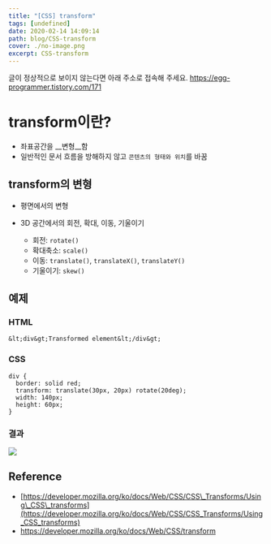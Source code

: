 ```yaml
---
title: "[CSS] transform"
tags: [undefined]
date: 2020-02-14 14:09:14
path: blog/CSS-transform
cover: ./no-image.png
excerpt: CSS-transform
---
```

글이 정상적으로 보이지 않는다면 아래 주소로 접속해 주세요.
https://egg-programmer.tistory.com/171
# transform이란?

*   좌표공간을 __변형__함
*   일반적인 문서 흐름을 방해하지 않고 `` 콘텐츠의 형태와 위치 ``를 바꿈

## transform의 변형

*   평면에서의 변형
*   3D 공간에서의 회전, 확대, 이동, 기울이기
    
    *   회전: `` rotate() ``
    *   확대축소: `` scale() ``
    *   이동: `` translate() ``, `` translateX() ``, `` translateY() ``
    *   기울이기: `` skew() ``
    
    
    

## 예제

### HTML

    &lt;div&gt;Transformed element&lt;/div&gt;

### CSS

    div {
      border: solid red;
      transform: translate(30px, 20px) rotate(20deg);
      width: 140px;
      height: 60px;
    }

### 결과

![](https://i.imgur.com/eNaqB8p.png)

## Reference

*   [https://developer.mozilla.org/ko/docs/Web/CSS/CSS\_Transforms/Using\_CSS\_transforms](https://developer.mozilla.org/ko/docs/Web/CSS/CSS_Transforms/Using_CSS_transforms)
*   <https://developer.mozilla.org/ko/docs/Web/CSS/transform>